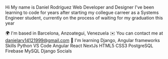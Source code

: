 Hi My name is Daniel Rodríguez
Web Developer and Designer
I've been learning to code for years after starting my collegue carreer as a Systems Engineer student, currently on the process of waiting for my graduation this year

🌍  I'm based in Barcelona, Anzoategui, Venezuela
✉️  You can contact me at danielarv14121999@gmail.com
🧠  I'm learning Django, Angular frameworks
Skills
Python
VS Code
Angular
React
NextJs
HTML5
CSS3
PostgreSQL
Firebase
MySQL
Django
Socials

